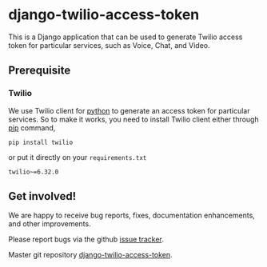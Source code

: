 # django-twilio-access-token
This is a Django application that can be used to generate Twilio access token for particular services, such as Voice, Chat, and Video.

## Prerequisite
### Twilio
We use Twilio client for [python](https://www.twilio.com/docs/libraries/python#install-the-library) to generate an access token for particular services. So to make it works, you need to install Twilio client either through [pip](https://pip.pypa.io/en/stable/) command,

```
pip install twilio
```

or put it directly on your `requirements.txt`

```
twilio~=6.32.0
```

## Get involved!
We are happy to receive bug reports, fixes, documentation enhancements, and other improvements.

Please report bugs via the github [issue tracker](https://github.com/senseobservationsystems/django-twilio-access-token/issues).

Master git repository [django-twilio-access-token](https://github.com/senseobservationsystems/django-twilio-access-token).
